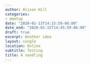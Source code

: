 ```yaml
---
author: Alison Hill
categories:
- meetup
date: "2020-01-13T14:15:59-06:00"
date_end: "2020-01-15T14:45:59-06:00"
draft: true 
excerpt: Another idea
layout: single
location: Online
subtitle: Testing
title: A seedling
---
```


